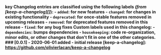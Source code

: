 #### key Changelog entries are classified using the following labels _(from [keep-a-changelog][]_): - `added`: for new features - `changed`: for changes in existing functionality - `deprecated`: for once-stable features removed in upcoming releases - `removed`: for deprecated features removed in this release - `fixed`: for any bug fixes Custom labels used in this changelog: - `dependencies`: bumps dependencies - `housekeeping`: code re-organization, minor edits, or other changes that don't fit in one of the other categories. ### [0.0.1] - 2020-06-01 **added** - initial release [keep-a-changelog]: https://github.com/olivierlacan/keep-a-changelog